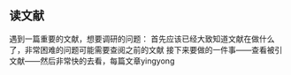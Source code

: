 ## 读文献
遇到一篇重要的文献，想要调研的问题：
首先应该已经大致知道文献在做什么了，非常困难的问题可能需要查阅之前的文献
接下来要做的一件事——查看被引文献——然后非常快的去看，每篇文章yingyong
<!--stackedit_data:
eyJoaXN0b3J5IjpbNDgyODM0NzZdfQ==
-->